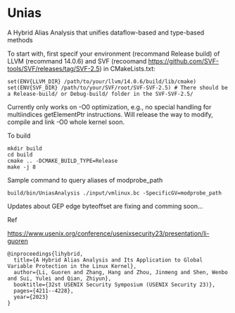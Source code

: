 # Unias
A Hybrid Alias Analysis that unifies dataflow-based and type-based methods

To start with, first specif your environment (recommand Release build) of LLVM (recommand 14.0.6) and SVF (recoomand https://github.com/SVF-tools/SVF/releases/tag/SVF-2.5) in CMakeLists.txt:

```
set(ENV{LLVM_DIR} /path/to/your/llvm/14.0.6/build/lib/cmake)
set(ENV{SVF_DIR} /path/to/your/SVF/root/SVF-SVF-2.5) # There should be a Release-build/ or Debug-build/ folder in the SVF-SVF-2.5/
```

Currently only works on -O0 optimization, e.g., no special handling for multiindices getElementPtr instructions. Will release the way to modify, compile and link -O0 whole kernel soon.

To build

```
mkdir build
cd build
cmake .. -DCMAKE_BUILD_TYPE=Release
make -j 8
```

Sample command to query aliases of modprobe_path

```
build/bin/UniasAnalysis ./input/vmlinux.bc -SpecificGV=modprobe_path
```

Updates about GEP edge byteoffset are fixing and comming soon...

Ref

https://www.usenix.org/conference/usenixsecurity23/presentation/li-guoren

```
@inproceedings{lihybrid,
  title={A Hybrid Alias Analysis and Its Application to Global Variable Protection in the Linux Kernel},
  author={Li, Guoren and Zhang, Hang and Zhou, Jinmeng and Shen, Wenbo and Sui, Yulei and Qian, Zhiyun},
  booktitle={32st USENIX Security Symposium (USENIX Security 23)},
  pages={4211--4228},
  year={2023}
}
```
